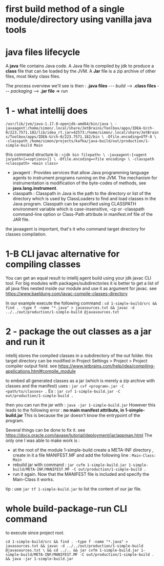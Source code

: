 # first build method of a single module/directory using vanilla java tools

# java files lifecycle
A **java** file contains Java code. 
A Java file is compiled by jdk to produce a **class** file that can be loaded by the JVM. 
A **Jar** file is a zip archive of other files, most likely class files.

The process overview we'll see is then : 
    **.java files** --- *build* --> **.class files** --- *packaging* --> **.jar file** => *run*

# 1 - what intellij does
`/usr/lib/jvm/java-1.17.0-openjdk-amd64/bin/java \
-javaagent:/home/simon/.local/share/JetBrains/Toolbox/apps/IDEA-U/ch-0/223.7571.182/lib/idea_rt.jar=42573:/home/simon/.local/share/JetBrains/Toolbox/apps/IDEA-U/ch-0/223.7571.182/bin \
-Dfile.encoding=UTF-8 \
-classpath /home/simon/projects/kafka/java-build/out/production/1-simple-build Main`

this command structure is : 
`<jdk bin filepath> \
-javaagent:{<agent jarpath>[=<options>]} \
-Dfile.encoding=<file encoding> \
-classpath <classpath> <main class>`

- javagent : Provides services that allow Java programming language agents to instrument programs running on the JVM. The mechanism for instrumentation is modification of the byte-codes of methods, see **java.lang.instrument**.
- classpath : Classpath in Java is the path to the directory or list of the directory which is used by ClassLoaders to find and load classes in the Java program. Classpath can be specified using CLASSPATH environment variable which is case-insensitive, -cp or -classpath command-line option or Class-Path attribute in manifest.mf file of the JAR file.

the javaagent is important, that's it who command target directory for classes compilation.

# 1-B CLI javac alternative for compiling classes
You can get an equal result to intellij agent build using your jdk javac CLI tool. 
For big modules with packages/subdirectories it is better to get a list of all java files nested inside our module and use it as argument for javac.
see https://www.baeldung.com/javac-compile-classes-directory

In our example execute the following command :
`cd 1-simple-build/src && find . -type f -name "*.java" > javasources.txt && javac -d ../../out/production/1-simple-build @javasources.txt`

# 2 - package the out classes as a jar and run it
intellij stores the compiled classes in a subdirectory of the out folder.
this target directory can be modified in Project Settings > Project > Project compiler output field.
see https://www.jetbrains.com/help/idea/compiling-applications.html#compile_module

to embed all generated classes as a jar (which is merely a zip archive with classes and the manifest) uses : `jar cvf <program>.jar -C <path/to/classes> .`
Ex : `jar cvf 1-simple-build.jar -C out/production/1-simple-build .`

then you can run the jar with : `java -jar 1-simple-build.jar`
However this leads to the following error : **no main manifest attribute, in 1-simple-build.jar**
This is because the jar doesn't know the entrypoint of the program.

Several things can be done to fix it. see https://docs.oracle.com/javase/tutorial/deployment/jar/appman.html
The only one I was able to make work is : 
- at the root of the module 1-simple-build create a META-INF directory , create in it a file MANIFEST.MF and add the following line : `Main-Class: Main`
- rebuild jar with command : `jar cvfm 1-simple-build.jar 1-simple-build/META-INF/MANIFEST.MF -C out/production/1-simple-build .`
- run it again. Now that the MANIFEST file is included  and specify the Main-Class it works. 

tip : use `jar tf 1-simple-build.jar` to list the content of our jar file.

# whole build-package-run CLI command
to execute since project root.

`cd 1-simple-build/src && find . -type f -name "*.java" > javasources.txt && javac -d ../../out/production/1-simple-build @javasources.txt \
&& cd ../.. && jar cvfm 1-simple-build.jar 1-simple-build/META-INF/MANIFEST.MF -C out/production/1-simple-build . && java -jar 1-simple-build.jar`




